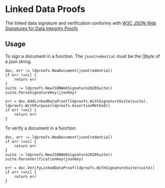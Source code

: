 # Linked Data Proofs

The linked data signature and verification conforms with [W3C JSON Web Signatures for Data Integrity Proofs](https://www.w3.org/TR/vc-jws-2020/)

## Usage

To sign a document in a function. The ```jsonCredential``` must be the []byte of a json string. 

```
doc, err := ldproofs.NewDocument(jsonCredential)
if err !=nil {
    return err
}
suite := ldproofs.NewJSONWebSignature2020Suite()
suite.ParseSignatureKey(jsonKey)

err = doc.AddLinkedDataProof(ldproofs.WithSignatureSuite(suite), ldproofs.WithPurpose(ldproofs.AssertionMethod))
if err !=nil {
    return err
}
```

To verify a document in a function.

```
doc, err := ldproofs.NewDocument(jsonCredential)
if err !=nil {
    return err
}
suite := ldproofs.NewJSONWebSignature2020Suite()
suite.ParseVerificationKey(jsonKey)

err = doc.VerifyLinkedDataProof(ldproofs.WithSignatureSuite(suite))
if err !=nil {
    return err
}
```


